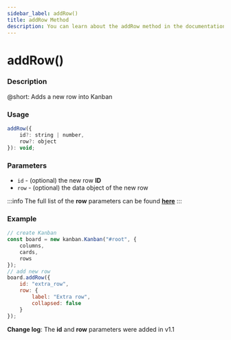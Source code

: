 ```yaml
---
sidebar_label: addRow()
title: addRow Method
description: You can learn about the addRow method in the documentation of the DHTMLX JavaScript Kanban library. Browse developer guides and API reference, try out code examples and live demos, and download a free 30-day evaluation version of DHTMLX Kanban.
---
```


# addRow()

### Description

@short: Adds a new row into Kanban

### Usage

~~~jsx {}
addRow({
	id?: string | number,
	row?: object
}): void;
~~~

### Parameters

- `id` - (optional) the new row **ID**
- `row` - (optional) the data object of the new row

:::info
The full list of the **row** parameters can be found [**here**](api/config/js_kanban_rows_config.md)
:::

### Example

~~~jsx {8-14}
// create Kanban
const board = new kanban.Kanban("#root", {
	columns,
	cards,
	rows
});
// add new row
board.addRow({
	id: "extra_row",
	row: {
		label: "Extra row",
		collapsed: false
	}
});
~~~

**Change log**: The **id** and **row** parameters were added in v1.1
